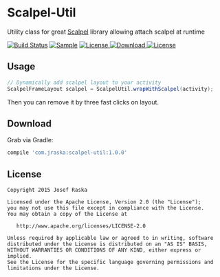 # Scalpel-Util
Utility class for great [Scalpel][Scalpel] library allowing attach scalpel at runtime

[![Build Status](https://travis-ci.org/jraska/Scalpel-Util.svg?branch=master)](https://travis-ci.org/jraska/Scalpel-Util)
[![Sample](https://img.shields.io/badge/Download-Sample-blue.svg)](https://drive.google.com/file/d/0B0T1YjC17C-rS0JzRVl5U2RkcXM/view?usp=sharing)
[![License](https://img.shields.io/badge/license-Apache%202.0-green.svg) ](https://github.com/jraska/Scalpel-Util/blob/master/LICENSE)
[![Download](https://api.bintray.com/packages/jraska/maven/com.jraska%3Ascalpel-util/images/download.svg) ](https://bintray.com/jraska/maven/com.jraska%3Ascalpel-util/_latestVersion)
[![License](https://img.shields.io/badge/API-10+-green.svg) ]()

## Usage

```java
// Dynamically add scalpel layout to your activity
ScalpelFrameLayout scalpel = ScalpelUtil.wrapWithScalpel(activity);
```

Then you can remove it by three fast clicks on layout.

## Download

Grab via Gradle: 
```groovy
compile 'com.jraska:scalpel-util:1.0.0'
```

## License

    Copyright 2015 Josef Raska

    Licensed under the Apache License, Version 2.0 (the "License");
    you may not use this file except in compliance with the License.
    You may obtain a copy of the License at

       http://www.apache.org/licenses/LICENSE-2.0

    Unless required by applicable law or agreed to in writing, software
    distributed under the License is distributed on an "AS IS" BASIS,
    WITHOUT WARRANTIES OR CONDITIONS OF ANY KIND, either express or implied.
    See the License for the specific language governing permissions and
    limitations under the License.

  [Scalpel]: https://github.com/JakeWharton/scalpel
